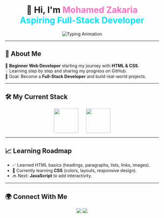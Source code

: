 <h1 align="center">
  👋 Hi, I'm <span style="color:#FF6EC7;">Mohamed Zakaria</span>  
  <br>
  <span style="color:#00E5FF;">Aspiring Full-Stack Developer</span>
</h1>

<p align="center">
  <img src="https://readme-typing-svg.demolab.com?font=Fira+Code&weight=700&size=28&duration=4000&pause=800&color=FF6EC7&center=true&vCenter=true&width=850&lines=Learning+Web+Development;Practicing+HTML+%26+CSS;Building+My+First+Projects!" alt="Typing Animation" />
</p>

---

## 🚀 About Me  
🌱 **Beginner Web Developer** starting my journey with **HTML & CSS**.  
💡 Learning step by step and sharing my progress on GitHub.  
🎯 Goal: Become a **Full-Stack Developer** and build real-world projects.  

---

## 🛠️ My Current Stack  
<p align="center" style="display:flex; justify-content:center; gap:25px; flex-wrap:wrap;">
  <img src="https://skillicons.dev/icons?i=html" height="80"/>
  <img src="https://skillicons.dev/icons?i=css" height="80"/>
</p>

---

## 📈 Learning Roadmap  
- ✅ Learned HTML basics (headings, paragraphs, lists, links, images).  
- 🔄 Currently learning **CSS** (colors, layouts, responsive design).  
- 🔜 Next: **JavaScript** to add interactivity.  

---

## 🌍 Connect With Me  
<p align="center">
  <a href="mailto:moddm766@gmail.com"><img src="https://img.shields.io/badge/Gmail-D14836?style=for-the-badge&logo=gmail&logoColor=white"/></a>
  <a href="https://www.linkedin.com/in/mohamed-zakaria-96715724a/"><img src="https://img.shields.io/badge/LinkedIn-0077B5?style=for-the-badge&logo=linkedin&logoColor=white"/></a>
  <a href="https://www.facebook.com/mody.fanta/"><img src="https://img.shields.io/badge/Facebook-1877F2?style=for-the-badge&logo=f
